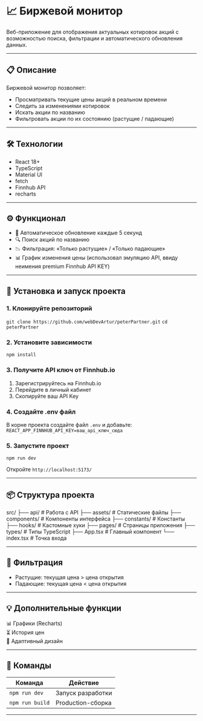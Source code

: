 # 📈 Биржевой монитор

Веб-приложение для отображения актуальных котировок акций с возможностью поиска, фильтрации и автоматического обновления данных.

---

## 📋 Описание

Биржевой монитор позволяет:

- Просматривать текущие цены акций в реальном времени  
- Следить за изменениями котировок  
- Искать акции по названию  
- Фильтровать акции по их состоянию (растущие / падающие)

---

## 🛠️ Технологии

- React 18+  
- TypeScript  
- Material UI  
- fetch  
- Finnhub API  
- recharts 

---

## ⚙️ Функционал

- 🔄 Автоматическое обновление каждые 5 секунд  
- 🔍 Поиск акций по названию  
- 📉 Фильтрация: «Только растущие» / «Только падающие»  
- 📊 График изменения цены (использовал эмуляцию API, ввиду неимения premium Finnhub API KEY)  

---

## 🚀 Установка и запуск проекта

### 1. Клонируйте репозиторий
`git clone https://github.com/webDevArtur/peterPartner.git`
`cd peterPartner`

### 2. Установите зависимости
`npm install`  

### 3. Получите API ключ от Finnhub.io
1. Зарегистрируйтесь на Finnhub.io  
2. Перейдите в личный кабинет  
3. Скопируйте ваш API Key  

### 4. Создайте .env файл
В корне проекта создайте файл `.env` и добавьте:  
`REACT_APP_FINNHUB_API_KEY=ваш_api_ключ_сюда`  

### 5. Запустите проект
`npm run dev`  

Откройте `http://localhost:5173/`

---

## 📦 Структура проекта
src/
├── api/            # Работа с API
├── assets/         # Статические файлы
├── components/     # Компоненты интерфейса
├── constants/      # Константы
├── hooks/          # Кастомные хуки
├── pages/          # Страницы приложения
├── types/          # Типы TypeScript
├── App.tsx # Главный компонент
└── index.tsx # Точка входа


---

## 📌 Фильтрация
- Растущие: текущая цена > цена открытия  
- Падающие: текущая цена < цена открытия  

---

## 💡 Дополнительные функции
📊 Графики (Recharts)  
⏳ История цен  
📱 Адаптивный дизайн  

---

## 🧪 Команды
| Команда         | Действие                     |
|-----------------|------------------------------|
| `npm run dev`   | Запуск разработки            |
| `npm run build` | Production-сборка            |

---